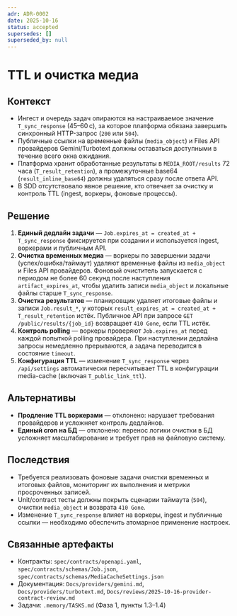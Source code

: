```yaml
---
adr: ADR-0002
date: 2025-10-16
status: accepted
supersedes: []
superseded_by: null
---
```


# TTL и очистка медиа

## Контекст
- Ингест и очередь задач опираются на настраиваемое значение `T_sync_response` (45–60 с), за которое платформа обязана завершить синхронный HTTP-запрос (`200` или `504`).
- Публичные ссылки на временные файлы (`media_object`) и Files API провайдеров Gemini/Turbotext должны оставаться доступными в течение всего окна ожидания.
- Платформа хранит обработанные результаты в `MEDIA_ROOT/results` 72 часа (`T_result_retention`), а промежуточные base64 (`result_inline_base64`) должны удаляться сразу после ответа API.
- В SDD отсутствовало явное решение, кто отвечает за очистку и контроль TTL (ingest, воркеры, фоновые процессы).

## Решение
1. **Единый дедлайн задачи** — `Job.expires_at = created_at + T_sync_response` фиксируется при создании и используется ingest, воркерами и публичным API.
2. **Очистка временных медиа** — воркеры по завершении задачи (успех/ошибка/таймаут) удаляют временные файлы из `media_object` и Files API провайдеров. Фоновый очиститель запускается с периодом не более 60 секунд после наступления `artifact_expires_at`, чтобы удалить записи `media_object` и локальные файлы старше `T_sync_response`.
3. **Очистка результатов** — планировщик удаляет итоговые файлы и записи `Job.result_*`, у которых `result_expires_at = created_at + T_result_retention` истёк. Публичное API при запросе `GET /public/results/{job_id}` возвращает `410 Gone`, если TTL истёк.
4. **Контроль polling** — воркеры проверяют `Job.expires_at` перед каждой попыткой polling провайдера. При наступлении дедлайна запросы немедленно прерываются, а задача переводится в состояние `timeout`.
5. **Конфигурация TTL** — изменение `T_sync_response` через `/api/settings` автоматически пересчитывает TTL в конфигурации media-cache (включая `T_public_link_ttl`).

## Альтернативы
- **Продление TTL воркерами** — отклонено: нарушает требования провайдеров и усложняет контроль дедлайнов.
- **Единый cron на БД** — отклонено: перенос логики очистки в БД усложняет масштабирование и требует прав на файловую систему.

## Последствия
- Требуется реализовать фоновые задачи очистки временных и итоговых файлов, мониторинг их выполнения и метрики просроченных записей.
- Unit/contract тесты должны покрыть сценарии таймаута (`504`), очистки `media_object` и возврата `410 Gone`.
- Изменение `T_sync_response` влияет на воркеры, ingest и публичные ссылки — необходимо обеспечить атомарное применение настроек.

## Связанные артефакты
- Контракты: `spec/contracts/openapi.yaml`, `spec/contracts/schemas/Job.json`, `spec/contracts/schemas/MediaCacheSettings.json`
- Документация: `Docs/providers/gemini.md`, `Docs/providers/turbotext.md`, `Docs/reviews/2025-10-16-provider-contract-review.md`
- Задачи: `.memory/TASKS.md` (Фаза 1, пункты 1.3–1.4)
